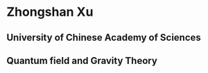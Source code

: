 Zhongshan Xu
===
University of Chinese Academy of Sciences
---
Quantum field and Gravity Theory
---
